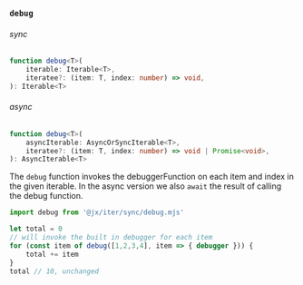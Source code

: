 
### `debug`

###### sync

```ts
function debug<T>(
    iterable: Iterable<T>,
    iteratee?: (item: T, index: number) => void,
): Iterable<T>
```

###### async

```ts
function debug<T>(
    asyncIterable: AsyncOrSyncIterable<T>,
    iteratee?: (item: T, index: number) => void | Promise<void>,
): AsyncIterable<T>
```

The `debug` function invokes the debuggerFunction on each item and index in the given iterable. In the async version we also `await` the result of calling the debug function.

```js
import debug from '@jx/iter/sync/debug.mjs'

let total = 0
// will invoke the built in debugger for each item
for (const item of debug([1,2,3,4], item => { debugger })) {
    total += item
}
total // 10, unchanged

```
